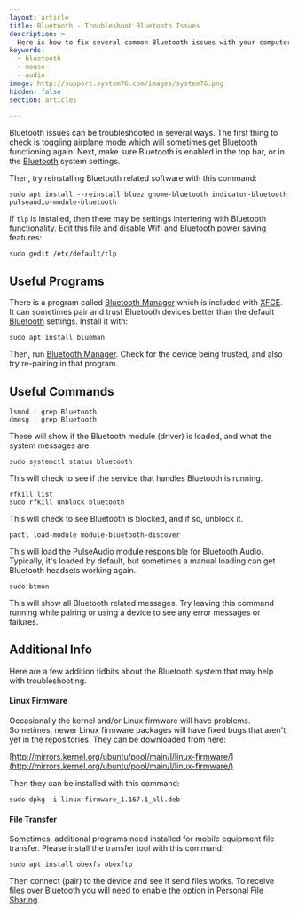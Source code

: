 ```yaml
---
layout: article
title: Bluetooth - Troubleshoot Bluetooth Issues
description: >
  Here is how to fix several common Bluetooth issues with your computer.
keywords:
  - bluetooth
  - mouse
  - audio
image: http://support.system76.com/images/system76.png
hidden: false
section: articles

---
```


Bluetooth issues can be troubleshooted in several ways.  The first thing to check is toggling airplane mode which will sometimes get Bluetooth functioning again.  Next, make sure Bluetooth is enabled in the top bar, or in the <u>Bluetooth</u> system settings.

Then, try reinstalling Bluetooth related software with this command:

```
sudo apt install --reinstall bluez gnome-bluetooth indicator-bluetooth pulseaudio-module-bluetooth
```

If `tlp` is installed, then there may be settings interfering with Bluetooth functionality.  Edit this file and disable Wifi and Bluetooth power saving features:

```
sudo gedit /etc/default/tlp
```

## Useful Programs

There is a program called <u>Bluetooth Manager</u> which is included with <u>XFCE</u>. It can sometimes pair and trust Bluetooth devices better than the default <u>Bluetooth</u> settings. Install it with:

```
sudo apt install blueman
```

Then, run <u>Bluetooth Manager</u>. Check for the device being trusted, and also try re-pairing in that program.

## Useful Commands

```
lsmod | grep Bluetooth
dmesg | grep Bluetooth
```

These will show if the Bluetooth module (driver) is loaded, and what the system messages are.

```
sudo systemctl status bluetooth
```

This will check to see if the service that handles Bluetooth is running.

```
rfkill list
sudo rfkill unblock bluetooth
```

This will check to see Bluetooth is blocked, and if so, unblock it.

```
pactl load-module module-bluetooth-discover
```

This will load the PulseAudio module responsible for Bluetooth Audio.  Typically, it's loaded by default, but sometimes a manual loading can get Bluetooth headsets working again.

```
sudo btmon
```

This will show all Bluetooth related messages.  Try leaving this command running while pairing or using a device to see any error messages or failures.

## Additional Info

Here are a few addition tidbits about the Bluetooth system that may help with troubleshooting.

#### Linux Firmware

Occasionally the kernel and/or Linux firmware will have problems.  Sometimes, newer Linux firmware packages will have fixed bugs that aren't yet in the repositories.  They can be downloaded from here:

[http://mirrors.kernel.org/ubuntu/pool/main/l/linux-firmware/](http://mirrors.kernel.org/ubuntu/pool/main/l/linux-firmware/)

Then they can be installed with this command:

```
sudo dpkg -i linux-firmware_1.167.1_all.deb
```

#### File Transfer

Sometimes, additional programs need installed for mobile equipment file transfer.  Please install the transfer tool with this command:

```
sudo apt install obexfs obexftp
```

Then connect (pair) to the device and see if send files works.  To receive files over Bluetooth you will need to enable the option in <u>Personal File Sharing</u>.
